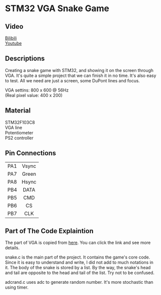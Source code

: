 STM32 VGA Snake Game
===
## Video
[Bilibili](https://www.bilibili.com/video/av16265480/)  
[Youtube](https://www.youtube.com/watch?v=F2g_jxPhLt0)

## Descriptions
Creating a snake game with STM32, and showing it on the screen through VGA. It's quite a simple project that we can finish it in no time. It's also easy to test. All we need are just a screen, some DuPont lines and focus.  

VGA settins: 800 x 600 @ 56Hz  
\(Real pixel value: 400 x 200\)

## Material
STM32F103C8  
VGA line  
Potentiometer  
PS2 controller

## Pin Connections
|||
| :---: | :---: |
| PA1   | Vsync |
| PA7   | Green |
| PA8   | Hsync |
| PB4   | DATA  | 
| PB5   | CMD   |
| PB6   | CS    | 
| PB7   | CLK   |

## Part of The Code Explaintion
The part of VGA is copied from [here](http://www.artekit.eu/vga-output-using-a-36-pin-stm32/). You can click the link and see more details.  

snake.c is the main part of the project. It contains the game's core code. Since it is easy to understand and write, I did not add to much notations in it. The body of the snake is stored by a list. By the way, the snake's head and tail are opposite to the head and tail of the list. Try not to be confused.  

adcrand.c uses adc to generate random number. It's more stochastic than using timer.
